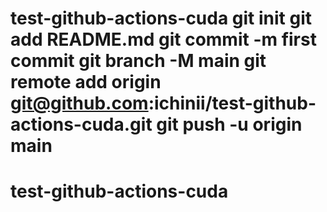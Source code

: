 # test-github-actions-cuda git init git add README.md git commit -m first commit git branch -M main git remote add origin git@github.com:ichinii/test-github-actions-cuda.git git push -u origin main
# test-github-actions-cuda
